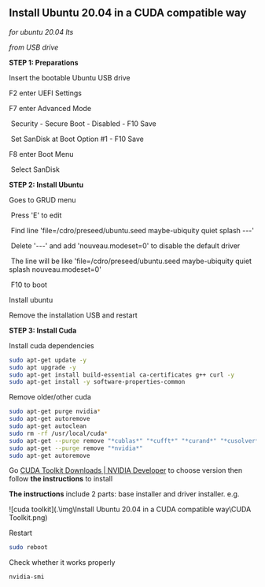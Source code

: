 ## Install Ubuntu 20.04 in a CUDA compatible way

*for ubuntu 20.04 lts*

*from USB drive*

**STEP 1: Preparations**

Insert the bootable Ubuntu USB drive

F2 enter UEFI Settings

F7 enter Advanced Mode

​	Security - Secure Boot - Disabled - F10 Save

​	Set SanDisk at Boot Option #1 - F10 Save

F8 enter Boot Menu

​	Select SanDisk

**STEP 2: Install Ubuntu**

Goes to GRUD menu

​	Press 'E' to edit

​	Find line 'file=/cdro/preseed/ubuntu.seed maybe-ubiquity quiet splash ---'

​	Delete '---' and add 'nouveau.modeset=0' to disable the default driver 

​	The line will be like 'file=/cdro/preseed/ubuntu.seed maybe-ubiquity quiet splash nouveau.modeset=0'

​	F10 to boot

Install ubuntu

Remove the installation USB and restart

**STEP 3: Install Cuda**

Install cuda dependencies

```bash
sudo apt-get update -y
sudo apt upgrade -y
sudo apt-get install build-essential ca-certificates g++ curl -y
sudo apt-get install -y software-properties-common
```

Remove older/other cuda

```bash
sudo apt-get purge nvidia*
sudo apt-get autoremove
sudo apt-get autoclean
sudo rm -rf /usr/local/cuda*
sudo apt-get --purge remove "*cublas*" "*cufft*" "*curand*" "*cusolver*" "*cusparse*" "*npp*" "*nvjpeg*" "cuda*" "nsight*"
sudo apt-get --purge remove "*nvidia*"
sudo apt-get autoremove 
```

Go [CUDA Toolkit Downloads | NVIDIA Developer](https://developer.nvidia.com/cuda-downloads) to choose version then follow **the instructions** to install

**The instructions** include 2 parts: base installer and driver installer. e.g.

![cuda toolkit](.\img\Install Ubuntu 20.04 in a CUDA compatible way\CUDA Toolkit.png)

Restart

```bash
sudo reboot
```

Check whether it works properly

```bash
nvidia-smi
```
